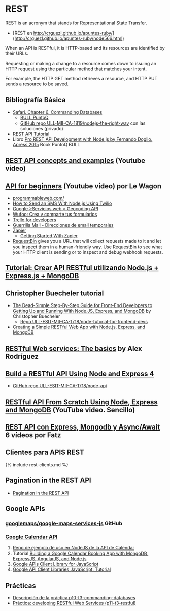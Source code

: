 #  REST

REST is an acronym that stands for Representational State Transfer.

* [REST en http://crguezl.github.io/apuntes-ruby/](http://crguezl.github.io/apuntes-ruby/node566.html)

When an API is RESTful, it is HTTP-based and its resources are identified by their URLs.

Requesting or making a change to a resource comes down to issuing an HTTP request using the particular method that matches your intent.

For example, the HTTP GET method retrieves a resource, and HTTP PUT sends a resource to be saved.

## Bibliografía Básica

* [Safari. Chapter 6. Commanding Databases](https://proquest-safaribooksonline-com.accedys2.bbtk.ull.es/book/web-development/9781680505344/part-iidot-working-with-data/chp_databases_html)
  * [BULL PuntoQ](https://www.ull.es/servicios/biblioteca/servicios/puntoq/)
  * [GitHub repo ULL-MII-CA-1819/nodejs-the-right-way](https://github.com/ULL-MII-CA-1819/nodejs-the-right-way) con las soluciones (privado)
*  [REST API Tutorial](https://restfulapi.net/)
* Libro [Pro REST API Development with Node.js by Fernando Doglio. Apress 2015](https://proquest-safaribooksonline-com.accedys2.bbtk.ull.es/9781484209172) Book PuntoQ BULL

## [REST API concepts and examples](https://youtu.be/7YcW25PHnAA) (Youtube video)

## [API for beginners](https://youtu.be/oBW_VNg4qD0) (Youtube video) por Le Wagon

- [programmableweb.com/](https://www.programmableweb.com/)
- [How to Send an SMS With Node.js Using Twilio](https://www.twilio.com/blog/2016/09/how-to-send-an-sms-with-node-js-using-twilio.html)
- [Google >Servicios web > Geocoding API](https://developers.google.com/maps/documentation/geocoding/intro?hl=es-419)
- [Wufoo: Crea y comparte tus formularios](https://www.wufoo.com.mx/)
- [Trello for developers](https://developers.trello.com/)
- [Guerrilla Mail - Direcciones de email temporales](https://www.guerrillamail.com/es/)
- [Zapier](https://zapier.com/)
  - [Getting Started With Zapier](https://zapier.com/learn/getting-started-guide/)
- [RequestBin](https://requestb.in/) gives you a URL that will collect requests made to it and let you inspect them in a human-friendly way.
Use RequestBin to see what your HTTP client is sending or to inspect and debug webhook requests.

## [Tutorial: Crear API RESTful utilizando Node.js + Express.js + MongoDB](https://www.programacion.com.py/web/javascript/tutorial-api-rest-usando-node-js-express-mongodb)

## Christopher Buecheler tutorial

* [The Dead-Simple Step-By-Step Guide for Front-End Developers to Getting Up and Running With Node.JS, Express, and MongoDB](https://closebrace.com/tutorials/2017-03-02/the-dead-simple-step-by-step-guide-for-front-end-developers-to-getting-up-and-running-with-nodejs-express-and-mongodb) by Christopher Buecheler
    - [Repo ULL-ESIT-MII-CA-1718/node-tutorial-for-frontend-devs](https://github.com/ULL-ESIT-MII-CA-1718/node-tutorial-for-frontend-devs)
* [Creating a Simple RESTful Web App with Node.js, Express, and MongoDB](https://closebrace.com/tutorials/2017-03-02/creating-a-simple-restful-web-app-with-nodejs-express-and-mongodb)

## [RESTful Web services: The basics](https://www.ibm.com/developerworks/webservices/library/ws-restful/) by Alex Rodríguez

## [Build a RESTful API Using Node and Express 4](https://scotch.io/tutorials/build-a-restful-api-using-node-and-express-4)

- [GitHub repo ULL-ESIT-MII-CA-1718/node-api](https://github.com/ULL-ESIT-MII-CA-1718/node-api)

## [RESTful API From Scratch Using Node, Express and MongoDB](https://youtu.be/eB9Fq9I5ocs) (YouTube video. Sencillo)

## [REST API con Express, Mongodb y Async/Await](https://www.youtube.com/watch?v=0XgRqjAAsaU&list=PLL0TiOXBeDajy0GJ47Ce9dU_iYxddpR4o) 6 vídeos por Fatz

## Clientes para APIS REST

{% include rest-clients.md %}

## Pagination in the REST API

* [Pagination in the REST API](https://developer.atlassian.com/server/confluence/pagination-in-the-rest-api/)

## Google APIs

### [googlemaps/google-maps-services-js](https://github.com/googlemaps/google-maps-services-js) GitHub

### [Google Calendar API](https://developers.google.com/google-apps/calendar/)
   1.  [Repo de ejemplo de uso en NodeJS de la API de Calendar](https://github.com/ULL-ESIT-MII-CA-1718/nodejs-google-calendar-example)
   2. Tutorial [Building a Google Calendar Booking App with MongoDB, ExpressJS, AngularJS, and Node.js ](https://github.com/ULL-ESIT-MII-CA-1718/googlecalendarapidemo)
   3. [Google APIs Client Library for JavaScript](https://github.com/google/google-api-javascript-client)
   4. [Google API Client Libraries JavaScript. Tutorial](https://developers.google.com/api-client-library/javascript/start/start-js)

## Prácticas

* [Descripción de la práctica p10-t3-commanding-databases](practicas/p10-t3-commanding-databases)
* [Práctica: developing RESTful Web Services (p11-t3-restful)](practicas/p11-t3-restful)
